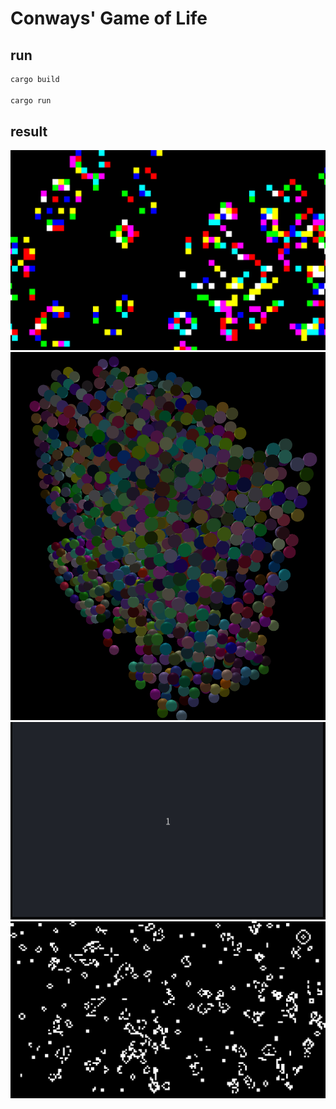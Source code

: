 # Conways' Game of Life
## run
```bash
cargo build

cargo run
```
## result
![](./color-2d.png)
![](./color-3d.png)
![](./game-of-life.gif)
![](./game-of-life.png)
